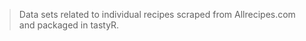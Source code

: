 <!-- 
This week we're exploring a curated collection of recipes collected from Allrecipes.com!
The data this week comes from the tastyR package (a dataset assembled from Allrecipes.com) and was prepared for analysis in R. Fields have been cleaned and standardized where possible to make comparisons and visual exploration straightforward.
-->

> Data sets related to individual recipes scraped from Allrecipes.com and packaged in tastyR. 

<!--
- Which authors are most successful: who is most prolific, who has the highest average ratings or popularity, and do top authors specialize by cuisine, ingredient, or recipe length?
- Is there a relationship between prep/cook time and average rating?
- Which recipe categories or cuisines tend to have the highest average ratings and review counts?
- Which recipes are the most "actionable" — high rating with low total time?
-->
